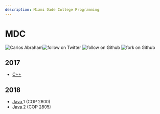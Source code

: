 ```yaml
---
description: Miami Dade College Programming
---
```


# MDC

![Carlos Abraham](https://19cah.com/badge.svg)![follow on Twitter](https://img.shields.io/twitter/follow/19cah.svg?style=social) ![follow on Github](https://img.shields.io/github/followers/19cah.svg?style=social&label=Follow) ![fork on Github](https://img.shields.io/github/forks/19cah/mdc.svg?style=social&label=Fork)

## 2017

* [C++](./)

## 2018

* [Java ](./)1 \(COP 2800\)
* [Java ](java-advanced/)2 \(COP 2805\)

